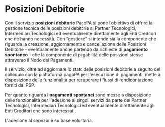 # Posizioni Debitorie

Con il servizio **posizioni debitorie** PagoPA si pone l’obiettivo di offrire la gestione tecnica delle posizioni debitorie ai Partner Tecnologici, Intermediari Tecnologici ed eventualmente direttamente agli Enti Creditori che ne hanno necessità. Con “gestione” si intende sia la componente che riguarda la creazione, aggiornamento e cancellazione delle Posizioni Debitorie - eventualmente anche partendo da richieste di **pagamento spontaneo** - che la componente di pagabilità delle posizioni stesse attraverso il Nodo dei Pagamenti.

Il servizio, oltre ad aggiornare lo stato delle posizioni debitorie a seguito del colloquio con la piattaforma pagoPA per l'esecuzione di pagamenti, mette a disposizione delle funzionalità per recuperare i flussi di rendicontazione forniti dai PSP.

Per quanto riguarda i **pagamenti spontanei** sono messe a disposizione delle funzionalità per l'adesione ai singoli servizi da parte dei Partner Tecnologici, Intermediari Tecnologici ed eventualmente direttamente agli Enti Creditori che sono interessati.

L'adesione al servizio è su base volontaria.
